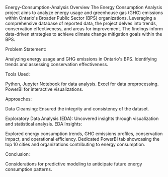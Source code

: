 Energy-Consumption-Analysis
Overview The Energy Consumption Analysis project aims to analyze energy usage and greenhouse gas (GHG) emissions within Ontario's Broader Public Sector (BPS) organizations. Leveraging a comprehensive database of reported data, the project delves into trends, conservation effectiveness, and areas for improvement. The findings inform data-driven strategies to achieve climate change mitigation goals within the BPS.

Problem Statement:

Analyzing energy usage and GHG emissions in Ontario's BPS. Identifying trends and assessing conservation effectiveness.

Tools Used:

Python, Jupyter Notebook for data analysis. Excel for data preprocessing. PowerBI for interactive visualizations.

Approaches:

Data Cleansing: Ensured the integrity and consistency of the dataset.

Exploratory Data Analysis (EDA): Uncovered insights through visualization and statistical analysis. EDA Insights:

Explored energy consumption trends, GHG emissions profiles, conservation impact, and operational efficiency. Dedicated PowerBI tab showcasing the top 10 cities and organizations contributing to energy consumption.

Conclusion:

Considerations for predictive modeling to anticipate future energy consumption patterns.
    
